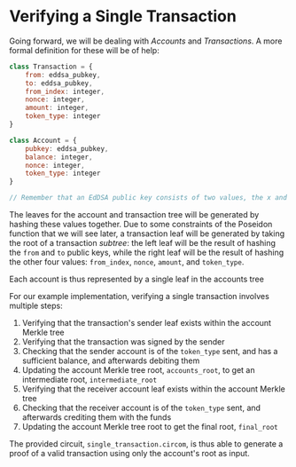 # Verifying a Single Transaction

Going forward, we will be dealing with _Accounts_ and _Transactions_. A more formal definition for these will be of help:

```js
class Transaction = {
    from: eddsa_pubkey,
    to: eddsa_pubkey,
    from_index: integer,
    nonce: integer,
    amount: integer,
    token_type: integer
}

class Account = {
    pubkey: eddsa_pubkey,
    balance: integer,
    nonce: integer,
    token_type: integer
}

// Remember that an EdDSA public key consists of two values, the x and y coordinates for the point.
```

The leaves for the account and transaction tree will be generated by hashing these values together. Due to some constraints of the Poseidon function that we will see later, a transaction leaf will be generated by taking the root of a transaction _subtree_: the left leaf will be the result of hashing the `from` and `to` public keys, while the right leaf will be the result of hashing the other four values: `from_index`, `nonce`, `amount`, and `token_type`.

Each account is thus represented by a single leaf in the accounts tree

For our example implementation, verifying a single transaction involves multiple steps:
1. Verifying that the transaction's sender leaf exists within the account Merkle tree 
2. Verifying that the transaction was signed by the sender
3. Checking that the sender account is of the `token_type` sent, and has a sufficient balance, and afterwards debiting them
4. Updating the account Merkle tree root, `accounts_root`, to get an intermediate root, `intermediate_root`
5. Verifying that the receiver account leaf exists within the account Merkle tree
6. Checking that the receiver account is of the `token_type` sent, and afterwards crediting them with the funds
7. Updating the account Merkle tree root to get the final root, `final_root`

The provided circuit, `single_transaction.circom`, is thus able to generate a proof of a valid transaction using only the account's root as input.